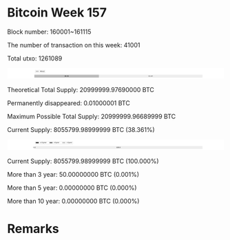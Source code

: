 # Bitcoin Week 157

Block number: 160001~161115

The number of transaction on this week: 41001

Total utxo: 1261089

![](../images/mined_week157.png)

Theoretical Total Supply: 20999999.97690000 BTC

Permanently disappeared: 0.01000001 BTC

Maximum Possible Total Supply: 20999999.96689999 BTC

Current Supply: 8055799.98999999 BTC (38.361%)

![](../images/year_week157.png)


Current Supply: 8055799.98999999 BTC (100.000%)

More than 3 year: 50.00000000 BTC (0.001%)

More than 5 year: 0.00000000 BTC (0.000%)

More than 10 year: 0.00000000 BTC (0.000%)

# Remarks

